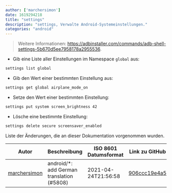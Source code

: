 ```yaml
---
author: ['marchersimon']
date: 1619294218
title: "settings"
description: "settings, Verwalte Android-Systemeinstellungen."
categories: "android"
---
```

> Weitere Informationen: <https://adbinstaller.com/commands/adb-shell-settings-5b670d5ee7958178a2955536>.

- Gib eine Liste aller Einstellungen im Namespace `global` aus:

```bash
settings list global
```

- Gib den Wert einer bestimmten Einstellung aus:

```bash
settings get global airplane_mode_on
```

- Setze den Wert einer bestimmten Einstellung:

```bash
settings put system screen_brightness 42
```

- Lösche eine bestimmte Einstellung:

```bash
settings delete secure screensaver_enabled
```
Liste der Änderungen, die an dieser Dokumentation vorgenommen wurden.


Autor | Beschreibung | ISO 8601 Datumsformat | Link zu GitHub
------|-----|-----|-----
[marchersimon](mailto:50295997+marchersimon@users.noreply.github.com) | android/*: add German translation (#5808) | 2021-04-24T21:56:58 | [906ccc19e4a5](https://github.com/tldr-pages/tldr/commit/906ccc19e4a52da93874a6797b29412359e658b4)

